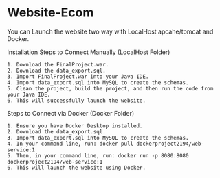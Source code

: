 # Website-Ecom

You can Launch the website two way with LocalHost apcahe/tomcat and Docker.

Installation
Steps to Connect Manually (LocalHost Folder)

    1. Download the FinalProject.war.
    2. Download the data_export.sql.
    3. Import FinalProject.war into your Java IDE.
    4. Import data_export.sql into MySQL to create the schemas.
    5. Clean the project, build the project, and then run the code from your Java IDE.
    6. This will successfully launch the website.

Steps to Connect via Docker (Docker Folder)

    1. Ensure you have Docker Desktop installed.
    2. Download the data_export.sql.
    3. Import data_export.sql into MySQL to create the schemas.
    4. In your command line, run: docker pull dockerproject2194/web-service:1
    5. Then, in your command line, run: docker run -p 8080:8080 dockerproject2194/web-service:1
    6. This will launch the website using Docker.
